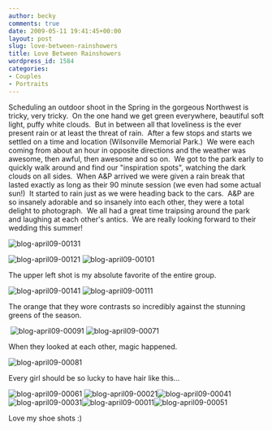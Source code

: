 ```yaml
---
author: becky
comments: true
date: 2009-05-11 19:41:45+00:00
layout: post
slug: love-between-rainshowers
title: Love Between Rainshowers
wordpress_id: 1584
categories:
- Couples
- Portraits
---
```


Scheduling an outdoor shoot in the Spring in the gorgeous Northwest is tricky, very tricky.  On the one hand we get green everywhere, beautiful soft light, puffy white clouds.  But in between all that loveliness is the ever present rain or at least the threat of rain.  After a few stops and starts we settled on a time and location (Wilsonville Memorial Park.)  We were each coming from about an hour in opposite directions and the weather was awesome, then awful, then awesome and so on.  We got to the park early to quickly walk around and find our "inspiration spots", watching the dark clouds on all sides.  When A&P arrived we were given a rain break that lasted exactly as long as their 90 minute session (we even had some actual sun!)  It started to rain just as we were heading back to the cars.  A&P are so insanely adorable and so insanely into each other, they were a total delight to photograph.  We all had a great time traipsing around the park and laughing at each other's antics.  We are really looking forward to their wedding this summer!




![blog-april09-00131](http://beta.beckyjenson.com/wp-content/uploads/2009/05/blog-april09-00131.jpg)




![blog-april09-00121](http://beta.beckyjenson.com/wp-content/uploads/2009/05/blog-april09-00121.jpg) ![blog-april09-00101](http://beta.beckyjenson.com/wp-content/uploads/2009/05/blog-april09-00101.jpg)




The upper left shot is my absolute favorite of the entire group.




![blog-april09-00141](http://beta.beckyjenson.com/wp-content/uploads/2009/05/blog-april09-00141.jpg) ![blog-april09-00111](http://beta.beckyjenson.com/wp-content/uploads/2009/05/blog-april09-00111.jpg)




The orange that they wore contrasts so incredibly against the stunning greens of the season.




 ![blog-april09-00091](http://beta.beckyjenson.com/wp-content/uploads/2009/05/blog-april09-00091.jpg) ![blog-april09-00071](http://beta.beckyjenson.com/wp-content/uploads/2009/05/blog-april09-00071.jpg)




When they looked at each other, magic happened.




![blog-april09-00081](http://beta.beckyjenson.com/wp-content/uploads/2009/05/blog-april09-00081.jpg)




Every girl should be so lucky to have hair like this...




![blog-april09-00061](http://beta.beckyjenson.com/wp-content/uploads/2009/05/blog-april09-00061.jpg) ![blog-april09-00021](http://beta.beckyjenson.com/wp-content/uploads/2009/05/blog-april09-00021.jpg)![blog-april09-00041](http://beta.beckyjenson.com/wp-content/uploads/2009/05/blog-april09-00041.jpg) ![blog-april09-00031](http://beta.beckyjenson.com/wp-content/uploads/2009/05/blog-april09-00031.jpg)![blog-april09-00011](http://beta.beckyjenson.com/wp-content/uploads/2009/05/blog-april09-00011.jpg)![blog-april09-00051](http://beta.beckyjenson.com/wp-content/uploads/2009/05/blog-april09-00051.jpg)




Love my shoe shots :)




 
